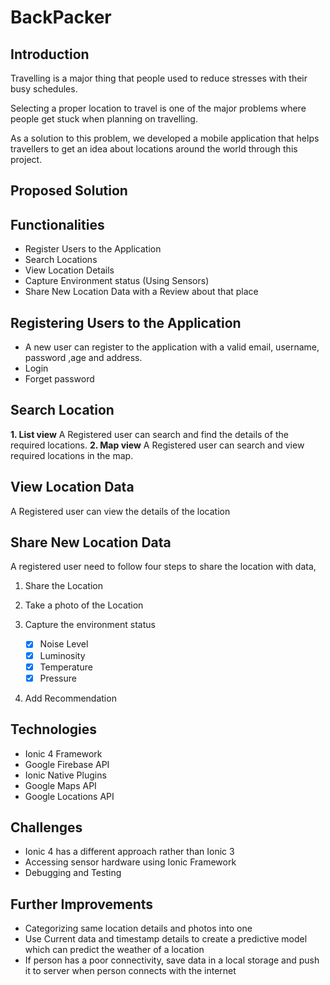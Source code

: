 # BackPacker
## Introduction
Travelling is a major thing that people used to reduce stresses with their busy schedules.

Selecting a proper location to travel is one of the major problems where people get stuck when planning on travelling.

As a solution to this problem, we developed a mobile application that helps travellers to get an idea about locations around the world through this project.

## Proposed Solution

## Functionalities

- Register Users to the Application
- Search Locations
- View Location Details
- Capture Environment status (Using Sensors)
- Share New Location Data with a Review about that place

## Registering Users to the Application

- A new user can register to the application with a valid email, username, password ,age and address.
- Login
- Forget password

## Search Location
 **1. List view**
 A Registered user can search and find the details of the required locations.
 **2. Map view**
 A Registered user can search and view required locations in the map.
 
## View Location Data
A Registered user can view the details of the location

## Share New Location Data
A registered user need to follow four steps to share the location with data,

1. Share the Location

2. Take a photo of the Location

3. Capture the environment status
	 - [x] Noise Level
	 - [x] Luminosity
	 - [x] Temperature
	 - [x] Pressure
4. Add Recommendation

## Technologies
- Ionic 4 Framework
- Google Firebase API
- Ionic Native Plugins
- Google Maps API
- Google Locations API
## Challenges
- Ionic 4 has a different approach rather than Ionic 3
- Accessing sensor hardware using Ionic Framework
- Debugging and Testing

## Further Improvements
- Categorizing same location details and photos into one
- Use Current data and timestamp details to create a predictive model which can predict the weather of a location
- If person has a poor connectivity, save data in a local storage and push it to server when person connects with the internet
<!--stackedit_data:
eyJoaXN0b3J5IjpbLTIxNDQ1Mzk3NDVdfQ==
-->